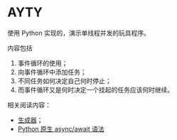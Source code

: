 # AYTY

使用 Python 实现的，演示单线程并发的玩具程序。

内容包括

1. 事件循环的使用；
2. 向事件循环中添加任务；
3. 不同任务如何决定自己何时停止；
4. 而事件循环又是何时决定一个挂起的任务应该何时继续。

相关阅读内容：

- [生成器](https://docs.python.org/3/tutorial/classes.html#iterators)；
- [Python 原生 async/await 语法](https://docs.python.org/3/library/asyncio-task.html)
